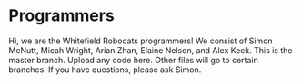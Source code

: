 # Programmers
 Hi, we are the Whitefield Robocats programmers! We consist of Simon McNutt, Micah Wright, Arian Zhan, Elaine Nelson, and Alex Keck. This is the master branch. Upload any code here. Other files will go to certain branches. If you have questions, please ask Simon.
